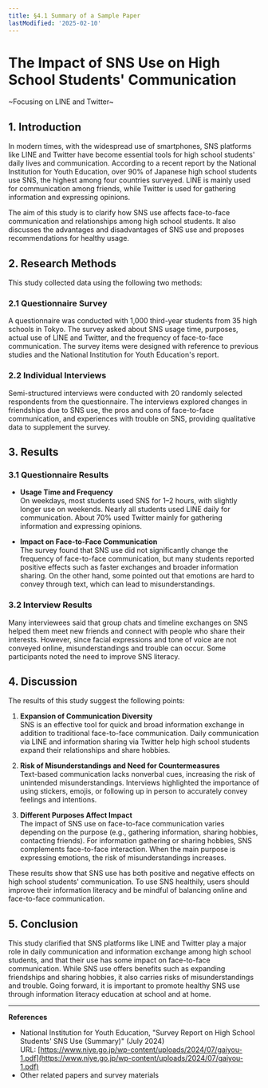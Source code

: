 ```yaml
---
title: §4.1 Summary of a Sample Paper
lastModified: '2025-02-10'
---
```


# The Impact of SNS Use on High School Students' Communication

~Focusing on LINE and Twitter~

## 1. Introduction

In modern times, with the widespread use of smartphones, SNS platforms like LINE and Twitter have become essential tools for high school students' daily lives and communication. According to a recent report by the National Institution for Youth Education, over 90% of Japanese high school students use SNS, the highest among four countries surveyed. LINE is mainly used for communication among friends, while Twitter is used for gathering information and expressing opinions.

The aim of this study is to clarify how SNS use affects face-to-face communication and relationships among high school students. It also discusses the advantages and disadvantages of SNS use and proposes recommendations for healthy usage.

## 2. Research Methods

This study collected data using the following two methods:

### 2.1 Questionnaire Survey

A questionnaire was conducted with 1,000 third-year students from 35 high schools in Tokyo. The survey asked about SNS usage time, purposes, actual use of LINE and Twitter, and the frequency of face-to-face communication. The survey items were designed with reference to previous studies and the National Institution for Youth Education's report.

### 2.2 Individual Interviews

Semi-structured interviews were conducted with 20 randomly selected respondents from the questionnaire. The interviews explored changes in friendships due to SNS use, the pros and cons of face-to-face communication, and experiences with trouble on SNS, providing qualitative data to supplement the survey.

## 3. Results

### 3.1 Questionnaire Results

- **Usage Time and Frequency**  
  On weekdays, most students used SNS for 1–2 hours, with slightly longer use on weekends. Nearly all students used LINE daily for communication. About 70% used Twitter mainly for gathering information and expressing opinions.

- **Impact on Face-to-Face Communication**  
  The survey found that SNS use did not significantly change the frequency of face-to-face communication, but many students reported positive effects such as faster exchanges and broader information sharing. On the other hand, some pointed out that emotions are hard to convey through text, which can lead to misunderstandings.

### 3.2 Interview Results

Many interviewees said that group chats and timeline exchanges on SNS helped them meet new friends and connect with people who share their interests. However, since facial expressions and tone of voice are not conveyed online, misunderstandings and trouble can occur. Some participants noted the need to improve SNS literacy.

## 4. Discussion

The results of this study suggest the following points:

1. **Expansion of Communication Diversity**  
   SNS is an effective tool for quick and broad information exchange in addition to traditional face-to-face communication. Daily communication via LINE and information sharing via Twitter help high school students expand their relationships and share hobbies.

2. **Risk of Misunderstandings and Need for Countermeasures**  
   Text-based communication lacks nonverbal cues, increasing the risk of unintended misunderstandings. Interviews highlighted the importance of using stickers, emojis, or following up in person to accurately convey feelings and intentions.

3. **Different Purposes Affect Impact**  
   The impact of SNS use on face-to-face communication varies depending on the purpose (e.g., gathering information, sharing hobbies, contacting friends). For information gathering or sharing hobbies, SNS complements face-to-face interaction. When the main purpose is expressing emotions, the risk of misunderstandings increases.

These results show that SNS use has both positive and negative effects on high school students' communication. To use SNS healthily, users should improve their information literacy and be mindful of balancing online and face-to-face communication.

## 5. Conclusion

This study clarified that SNS platforms like LINE and Twitter play a major role in daily communication and information exchange among high school students, and that their use has some impact on face-to-face communication. While SNS use offers benefits such as expanding friendships and sharing hobbies, it also carries risks of misunderstandings and trouble. Going forward, it is important to promote healthy SNS use through information literacy education at school and at home.

---

**References**

- National Institution for Youth Education, "Survey Report on High School Students' SNS Use (Summary)" (July 2024)  
  URL: [https://www.niye.go.jp/wp-content/uploads/2024/07/gaiyou-1.pdf](https://www.niye.go.jp/wp-content/uploads/2024/07/gaiyou-1.pdf)
- Other related papers and survey materials
